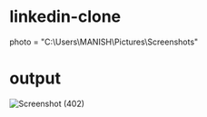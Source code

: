 # linkedin-clone
  photo = "C:\Users\MANISH\Pictures\Screenshots"

# output

![Screenshot (402)](https://user-images.githubusercontent.com/75328802/222884915-0f2081ad-faa8-4836-adeb-dc7a0573e283.png)
